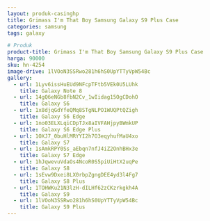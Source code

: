 ```yaml
---
layout: produk-casinghp
title: Grimass I'm That Boy Samsung Galaxy S9 Plus Case
categories: samsung
tags: galaxy

# Produk
product-title: Grimass I'm That Boy Samsung Galaxy S9 Plus Case
harga: 90000
sku: hn-4254
image-drive: 1lVOoN3SSRwo281h6hS0UpYTTyVpW54Bc
gallery:
  - url: 1Lyv6issHuEUd9NFcpTFtb5VEk0U5LUhk
    title: Galaxy Note 8
  - url: 14gQ6eNGb8fbN2Cv_1wIidag15OgCDohO
    title: Galaxy S6
  - url: 1x8djqGdYfeQMq8STgNLPO1WUQPtQZigh
    title: Galaxy S6 Edge
  - url: 1no03ELXLqiCDpTJx8aIVFAHjpyBWmkUP
    title: Galaxy S6 Edge Plus
  - url: 1OXJ7_0buHlMRYYI2h7O3eqyhufMaU4xo
    title: Galaxy S7
  - url: 1sAmkRPY0Ss_aEbqn7nfJ4iZ2OnhBHx3e
    title: Galaxy S7 Edge
  - url: 1hJqwevuVdaOs4NcoR0S5piUiHtX2uqPe
    title: Galaxy S8
  - url: 1sEvw9Dxei8LX0rbpZgngDEE4yd3l4Fg7
    title: Galaxy S8 Plus
  - url: 1TOHWKu21N3lzH-dILHf62zCKzrkgkh4A
    title: Galaxy S9
  - url: 1lVOoN3SSRwo281h6hS0UpYTTyVpW54Bc
    title: Galaxy S9 Plus
---
```

